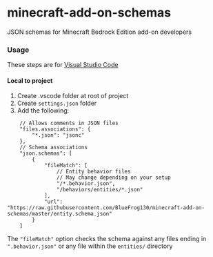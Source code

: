 # minecraft-add-on-schemas
JSON schemas for Minecraft Bedrock Edition add-on developers

### Usage
These steps are for [Visual Studio Code](https://code.visualstudio.com/)

#### Local to project
1. Create .vscode folder at root of project
2. Create `settings.json` folder
3. Add the following:
```jsonc
    // Allows comments in JSON files
    "files.associations": {
        "*.json": "jsonc"
    },
    // Schema associations
    "json.schemas": [
        {
            "fileMatch": [
                // Entity behavior files
                // May change depending on your setup
                "/*.behavior.json",
                "/behaviors/entities/*.json"
            ],
            "url": "https://raw.githubusercontent.com/BlueFrog130/minecraft-add-on-schemas/master/entity.schema.json"
        }
    ]
```
  The `"fileMatch"` option checks the schema against any files ending in `".behavior.json"` or any file within the `entities/` directory
